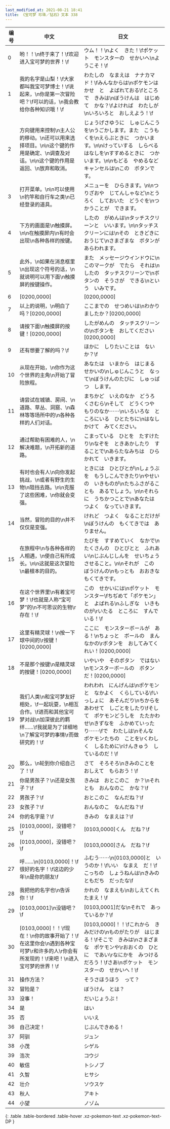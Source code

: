 ```yaml
---
last_modified_at: 2021-08-21 18:41
title: 《宝可梦 珍珠／钻石》文本 338
---
```

| 编号 | 中文 | 日文 |
| ---- | ---- | ---- |
| 0 | 哟！！\n终于来了！\f欢迎进入宝可梦的世界！\f | ウム！！\nよく　きた！\fポケット　モンスターの　せかいへ\nようこそ！\f |
| 1 | 我的名字是山梨！\f大家都叫我宝可梦博士！\f说起来，\n你是第一次冒险吧？\f可以的话，\n我会教给你各种知识哦！\f | わたしの　なまえは　ナナカマド！\fみんなからは\nポケモンはかせ　と　よばれておる\fところで　きみは\nぼうけんは　はじめて　かな？\fよければ　わたしが\nいろいろと　おしえよう！\f |
| 2 | 方向键用来控制\n主人公的移动。\n还可以用来选择项目。\n\n这个键的作用是确定、\n调查及对话。\n\n这个键的作用是返回、\n放弃和取消。 | じょうげさゆうに　しゅじんこうを\nうごかします。また　こうもくを\nえらぶときに　つかいます。\n\nけっていする　しらべる　はなしを\nすすめるときに　つかいます。\n\nもどる　やめるなど　キャンセルは\nこの　ボタンです。 |
| 3 | 打开菜单。\n\n可以使用\n钓竿和自行车之类\n已经登录的道具。 | メニューを　ひらきます。\n\nつりざおや　じてんしゃなど\nとうろく　しておいた　どうぐを\nつかうことが　できます。 |
| 4 | 下方的画面是\n触摸屏。\n\n在触摸屏内\n有时会出现\n各种各样的按键。 | したの　がめんは\nタッチスクリーンと　いいます。\n\nタッチスクリーンには\nその　ときどきに　おうじて\nさまざまな　ボタンが　あらわれます。 |
| 5 | 此外，\n如果在消息框里\n出现这个符号的话，\n就说明可以用下面\n触摸屏的按键操作。 | また　メッセージウインドウに\nこのマークが　でたら　それは\nしたの　タッチスクリーンで\nボタンの　そうさが　できる\nという　いみです。 |
| 6 | [0200,0000] | [0200,0000] |
| 7 | 以上的说明，\n明白了吗？[0200,0000] | ここまでの　せつめいは\nわかりましたか？[0200,0000] |
| 8 | 请按下面\n触摸屏的按键！[0200,0000] | したがめんの　タッチスクリーンの\nボタンを　おしてください[0200,0000] |
| 9 | 还有想要了解的吗？\f | ほかに　しりたいことは　ないか？\f |
| 10 | 从现在开始，\n你作为这个世界的主角\n开始了冒险旅程。 | あなたは　いまから　はじまる　せかいの\nしゅじんこうと　なって\nぼうけんのたびに　しゅっぱつ　します。 |
| 11 | 请尝试在城镇、房间、\n道路、草丛、洞窟、\n森林等等场所中的\n各种各样的人们对话。 | まちかど　いえのなか　どうろ　くさむら\nそして　どうくつや　もりのなか⋯⋯\nいろいろな　ところにいる　ひとたちに\nはなしかけて　みてください。 |
| 12 | 通过帮助有困难的人，\n解决难题，\n开拓新的道路。 | こまっている　ひとを　たすけたり\nなぞを　ときあかしたり　することで\nあらたなみちは　ひらかれて　いきます。 |
| 13 | 有时也会有人\n向你发起挑战，\n或者有野生的生物\n阻挡去路。\n\n克服了这些困难，\n你就会变强。 | ときには　ひとびとが\nしょうぶを　もうしこんできたり\nやせいの　いきものが\nたちふさがることも　あるでしょう。\n\nそれらに　うちかつことで\nあなたは　つよく　なっていきます。 |
| 14 | 当然，冒险的目的\n并不仅仅是变强。 | けれど　つよく　なることだけが\nぼうけんの　もくてきでは　ありません。 |
| 15 | 在旅程中\n与各种各样的人相遇，\n使自己有所成长。\n\n这就是这次冒险\n最根本的目的。 | たびを　すすめていく　なかで\nたくさんの　ひとびとと　ふれあい\nじぶんじしんを　せいちょう　させること。\n\nそれが　この　ぼうけんの\nもっとも　おおきな　もくてきです。 |
| 16 | 在这个世界里\n有着宝可梦！\f也就是人称“宝可梦”的\n不可思议的生物\r存在！\f | この　せかいには\nポケット　モンスター\fちぢめて「ポケモン」と　よばれる\nふしぎな　いきものが\rいたる　ところに　すんでいる！\f |
| 17 | 这里有精灵球！\n按一下球中间的\r按键！[0200,0000] | ここに　モンスターボールが　ある！\nちょっと　ボールの　まんなかの\rボタンを　おしてみてくれい！[0200,0000] |
| 18 | 不是那个按键\n是精灵球的按键！[0200,0000] | いやいや　そのボタン　ではない\nモンスターボールの　ボタンだ！[0200,0000] |
| 19 | 我们人类\n和宝可梦友好相处，\f一起玩耍，\n相互合作。\f进而和其他宝可梦对战\n加深彼此的羁绊……\f我就是为了详细地\n了解宝可梦的事情\r而做研究的！\f | われわれ　にんげんは\nポケモンと　なかよく　くらしている\fいっしょに　あそんだり\nちからをあわせて　しごとをしたり\fそして　ポケモンどうしを　たたかわせ\nきずなを　ふかめていったり⋯⋯\fで　わたしは\nそんな　ポケモンたちの　ことを\rくわしく　しるために\rけんきゅう　しているのだ！\f |
| 20 | 那么，\n轮到你介绍自己了！\f | さて　そろそろ\nきみのことを　おしえて　もらおう！\f |
| 21 | 你是男孩子？\n还是女孩子？\f | きみは　おとこのこ　か？\nそれとも　おんなのこ　かな？\f |
| 22 | 男孩子？\f | おとこのこ　なんだね？\f |
| 23 | 女孩子？\f | おんなのこ　なんだね？\f |
| 24 | 你的名字是？\f | きみの　なまえは？\f |
| 25 | [0103,0000]，没错吧？\f | [0103,0000]くん　だね？\f |
| 26 | [0103,0000]，没错吧？\f | [0103,0000]さん　だね？\f |
| 27 | 呼……\n[0103,0000]！\f很好的名字！\f这边的少年\n是你的朋友\f | ふむう⋯⋯\n[0103,0000]と　いうのか！\fいい　なまえ　だ！\fこっちの　しょうねんは\nきみの　ともだち　だったな\f |
| 28 | 我把他的名字也\n告诉你！\f | かれの　なまえも\nおしえてくれたまえ！\f |
| 29 | [0103,0001]\n没错吧？\f | [0103,0001]だな\nそれで　あっているか？\f |
| 30 | [0103,0000]！！\f现在！\n你的故事开始了！\f在这里你会\n遇到各种宝可梦\r和许多的人\r你会有所发现的！\f来吧！\n进入宝可梦的世界！\f | [0103,0000]！！\fこれから　きみだけの\nものがたりが　はじまる！\fそこで　きみは\nさまざまな　ポケモンや\rおおくの　ひとに　であい\rなにかを　みつけるだろう！\fさあ\nポケット　モンスターの　せかいへ！\f |
| 31 | 操作方法？ | そうさほうほう　って？ |
| 32 | 冒险是？ | ぼうけん　とは？ |
| 33 | 没事！ | だいじょうぶ！ |
| 34 | 是 | はい |
| 35 | 否 | いいえ |
| 36 | 自己决定！ | じぶんできめる！ |
| 37 | 阿驯 | ジュン |
| 38 | 小茂 | シゲル |
| 39 | 浩次 | コウジ |
| 40 | 敏信 | トシノブ |
| 41 | 久智 | ヒサシ |
| 42 | 壮介 | ソウスケ |
| 43 | 秋人 | アキト |
| 44 | 小望 | ノゾム |
{: .table .table-bordered .table-hover .xz-pokemon-text .xz-pokemon-text-DP }